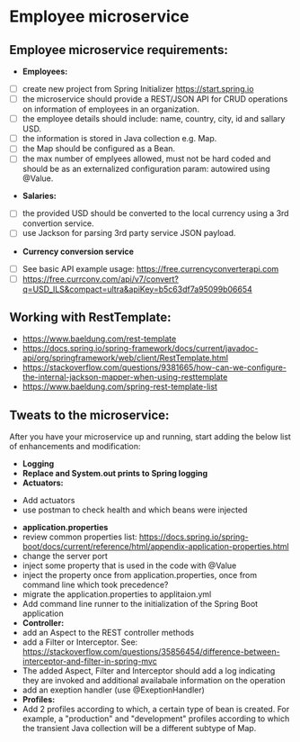 # Employee microservice

## Employee microservice requirements:

* __Employees:__
- [ ] create new project from Spring Initializer <https://start.spring.io>
- [ ] the microservice should provide a REST/JSON API for CRUD operations on
	information of employees in an organization.
- [ ] the employee details should include: name, country, city, id and sallary 
	USD.
- [ ] the information is stored in Java collection e.g. Map.
- [ ] the Map should be configured as a Bean.
- [ ] the max number of emplyees allowed, must not be hard coded and should be
	as an externalized configuration param: autowired using @Value.
* __Salaries:__
- [ ] the provided USD should be converted to the local currency using a 3rd
	convertion service.
- [ ] use Jackson for parsing 3rd party service JSON payload.
* __Currency conversion service__
- [ ] See basic API example usage: <https://free.currencyconverterapi.com>
- [ ] <https://free.currconv.com/api/v7/convert?q=USD_ILS&compact=ultra&apiKey=b5c63df7a95099b06654> 

## Working with RestTemplate:
* <https://www.baeldung.com/rest-template> 
* <https://docs.spring.io/spring-framework/docs/current/javadoc-api/org/springframework/web/client/RestTemplate.html> 
* <https://stackoverflow.com/questions/9381665/how-can-we-configure-the-internal-jackson-mapper-when-using-resttemplate> 
* <https://www.baeldung.com/spring-rest-template-list> 
	
## Tweats to the microservice:
After you have your microservice up and running, start adding the below list of enhancements and modification:
	
* __Logging__
* __Replace and System.out prints to Spring logging__
* __Actuators:__
+ Add actuators
+ use postman to check health and which beans were injected
* __application.properties__
 * review common properties list: 
 	<https://docs.spring.io/spring-boot/docs/current/reference/html/appendix-application-properties.html>
 * change the server port
 * inject some property that is used in the code with @Value
 * inject the property once from application.properties, once from command line
	which took precedence?
 * migrate the application.properties to applitaion.yml
 * Add command line runner to the initialization of the Spring Boot application
* __Controller:__
 * add an Aspect to the REST controller methods
 * add a Filter or Interceptor. See:
	<https://stackoverflow.com/questions/35856454/difference-between-interceptor-and-filter-in-spring-mvc>
 * The added Aspect, Filter and Interceptor should add a log indicating they are invoked and 
	additional availabale information on the operation
 * add an exeption handler (use @ExeptionHandler)
* __Profiles:__
 * Add 2 profiles according to which, a certain type of bean is created. For
	example, a "production" and "development" profiles according to which the
	transient Java collection will be a different subtype of Map.
